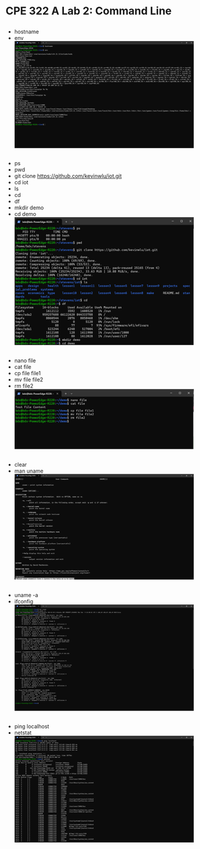 # CPE 322 A Lab 2: Command Line

##
- hostname 
- env
![Image of 1](images/1.png)

##
- ps
- pwd
- git clone https://github.com/kevinwlu/iot.git
- cd iot
- ls
- cd
- df
- mkdir demo
- cd demo
![Image of 2](images/2.png)

##
- nano file
- cat file
- cp file file1
- mv file file2
- rm file2
![Image of 3](images/3.png)

##
- clear
- man uname
![Image of 4](images/4.png)

##
- uname -a
- ifconfig
![Image of 5](images/5.png)

##
- ping localhost
- netstat
![Image of 6](images/6.png)